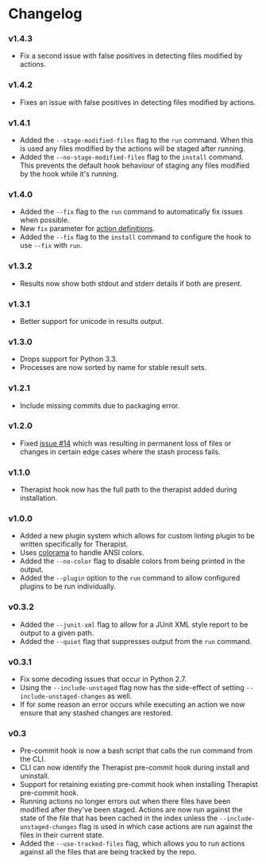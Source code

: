 # Changelog

### v1.4.3

- Fix a second issue with false positives in detecting files modified
  by actions.

### v1.4.2

- Fixes an issue with false positives in detecting files modified by
  actions.

### v1.4.1

- Added the `--stage-modified-files` flag to the `run` command. When
  this is used any files modified by the actions will be staged after
  running.
- Added the `--no-stage-modified-files` flag to the `install` command.
  This prevents the default hook behaviour of staging any files
  modified by the hook while it's running.

### v1.4.0

- Added the `--fix` flag to the `run` command to automatically fix
  issues when possible.
- New `fix` parameter for 
  [action definitions](https://therapist.readthedocs.io/en/v1.4.0/configuration.html#action-definitions).
- Added the `--fix` flag to the `install` command to configure the hook
  to use `--fix` with `run`.

### v1.3.2

- Results now show both stdout and stderr details if both are present.

### v1.3.1

- Better support for unicode in results output.

### v1.3.0

- Drops support for Python 3.3.
- Processes are now sorted by name for stable result sets.

### v1.2.1

- Include missing commits due to packaging error.

### v1.2.0

- Fixed [issue #14](https://github.com/rehandalal/therapist/issues/14) 
  which was resulting in permanent loss of files or changes in certain
  edge cases where the stash process fails.

### v1.1.0

- Therapist hook now has the full path to the therapist added during
  installation.

### v1.0.0

- Added a new plugin system which allows for custom linting plugin to be
  written specifically for Therapist.
- Uses [colorama](https://github.com/tartley/colorama) to handle ANSI 
  colors.
- Added the `--no-color` flag to disable colors from being printed in
  the output.
- Added the `--plugin` option to the `run` command to allow configured
  plugins to be run individually.

### v0.3.2

- Added the `--junit-xml` flag to allow for a JUnit XML style report to
  be output to a given path.
- Added the `--quiet` flag that suppresses output from the `run`
  command.

### v0.3.1

- Fix some decoding issues that occur in Python 2.7.
- Using the `--include-unstaged` flag now has the side-effect of setting
  `--include-unstaged-changes` as well.
- If for some reason an error occurs while executing an action we now
  ensure that any stashed changes are restored.

### v0.3

- Pre-commit hook is now a bash script that calls the run command from 
  the CLI.
- CLI can now identify the Therapist pre-commit hook during install and
  uninstall.
- Support for retaining existing pre-commit hook when installing 
  Therapist pre-commit hook.
- Running actions no longer errors out when there files have been 
  modified after they've been staged. Actions are now run against the 
  state of the file that has been cached in the index unless the 
  `--include-unstaged-changes` flag is used in which case actions are
  run against the files in their current state.
- Added the `--use-tracked-files` flag, which allows you to run actions
  against all the files that are being tracked by the repo.
